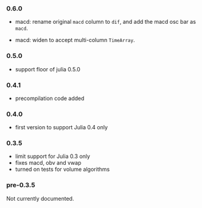 ### 0.6.0

* macd: rename original `macd` column to `dif`,
  and add the macd osc bar as `macd`.

* macd: widen to accept multi-column `TimeArray`.

### 0.5.0

* support floor of julia 0.5.0

### 0.4.1

* precompilation code added

### 0.4.0

* first version to support Julia 0.4 only

### 0.3.5

* limit support for Julia 0.3 only
* fixes macd, obv and vwap
* turned on tests for volume algorithms

### pre-0.3.5

Not currently documented.
